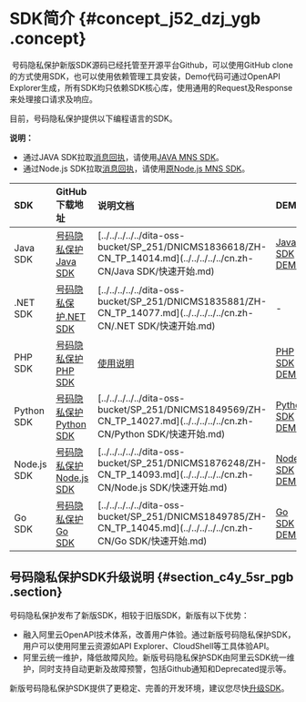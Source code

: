# SDK简介 {#concept_j52_dzj_ygb .concept}

 号码隐私保护新版SDK源码已经托管至开源平台Github，可以使用GitHub clone的方式使用SDK，也可以使用依赖管理工具安装，Demo代码可通过OpenAPI Explorer生成，所有SDK均只依赖SDK核心库，使用通用的Request及Response来处理接口请求及响应。

目前，号码隐私保护提供以下编程语言的SDK。

**说明：** 

-   通过JAVA SDK拉取[消息回执](../../../../../cn.zh-CN/API参考/回执消息/简介.md)，请使用[JAVA MNS SDK](http://ytx-sdk.oss-cn-shanghai.aliyuncs.com/dypls_mns_java.zip)。
-   通过Node.js SDK拉取[消息回执](../../../../../cn.zh-CN/API参考/回执消息/简介.md)，请使用[原Node.js MNS SDK](https://www.npmjs.com/package/@alicloud/pls-sdk)。

|SDK|GitHub下载地址|说明文档|DEMO|
|:--|:---------|:---|:---|
|Java SDK|[号码隐私保护Java SDK](https://github.com/aliyun/aliyun-openapi-java-sdk/tree/master/aliyun-java-sdk-core)|[../../../../../dita-oss-bucket/SP\_251/DNICMS1836618/ZH-CN\_TP\_14014.md](../../../../../cn.zh-CN/Java SDK/快速开始.md)|[Java SDK DEMO](http://u6.gg/rGqvn)|
|.NET SDK|[号码隐私保护.NET SDK](https://github.com/aliyun/aliyun-openapi-net-sdk/tree/master/aliyun-net-sdk-core)|[../../../../../dita-oss-bucket/SP\_251/DNICMS1835881/ZH-CN\_TP\_14077.md](../../../../../cn.zh-CN/.NET SDK/快速开始.md)|-|
|PHP SDK|[号码隐私保护PHP SDK](https://github.com/aliyun/openapi-sdk-php-client)|[使用说明](https://github.com/aliyun/openapi-sdk-php-client/blob/master/README-CN.md)|[PHP SDK DEMO](http://uee.me/aMW8J)|
|Python SDK|[号码隐私保护Python SDK](https://github.com/aliyun/aliyun-openapi-python-sdk/tree/master/aliyun-python-sdk-core)|[../../../../../dita-oss-bucket/SP\_251/DNICMS1849569/ZH-CN\_TP\_14027.md](../../../../../cn.zh-CN/Python SDK/快速开始.md)|[Python SDK DEMO](http://uee.me/aMW8K)|
|Node.js SDK|[号码隐私保护Node.js SDK](https://www.npmjs.com/package/@alicloud/pop-core)|[../../../../../dita-oss-bucket/SP\_251/DNICMS1876248/ZH-CN\_TP\_14093.md](../../../../../cn.zh-CN/Node.js SDK/快速开始.md)|[Node.js SDK DEMO](http://uee.me/aMW8L)|
|Go SDK|[号码隐私保护Go SDK](https://github.com/aliyun/alibaba-cloud-sdk-go/)|[../../../../../dita-oss-bucket/SP\_251/DNICMS1849785/ZH-CN\_TP\_14045.md](../../../../../cn.zh-CN/Go SDK/快速开始.md)|[Go SDK DEMO](http://uee.me/aMW8M)|

## 号码隐私保护SDK升级说明 {#section_c4y_5sr_pgb .section}

号码隐私保护发布了新版SDK，相较于旧版SDK，新版有以下优势：

-   融入阿里云OpenAPI技术体系，改善用户体验。通过新版号码隐私保护SDK，用户可以使用阿里云资源如API Explorer、CloudShell等工具体验API。
-   阿里云统一维护，降低故障风险。新版号码隐私保护SDK由阿里云SDK统一维护，同时支持自动更新及故障预警，包括Github通知和Deprecated提示等。

新版号码隐私保护SDK提供了更稳定、完善的开发环境，建议您尽快[升级SDK](cn.zh-CN/SDK参考（新版）/升级SDK.md)。

